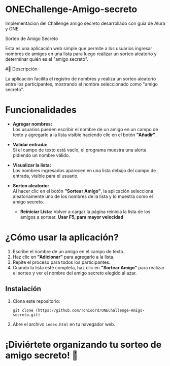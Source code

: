 # ONEChallenge-Amigo-secreto
Implementacion del Challenge amigo secreto desarrollado con guia de Alura y ONE

Sorteo de Amigo Secreto 

Esta es una aplicación web simple que permite a los usuarios ingresar nombres de amigos en una lista para luego realizar un sorteo aleatorio y determinar quién es el "amigo secreto".

#📝 Descripción

La aplicación facilita el registro de nombres y realiza un sorteo aleatorio entre los participantes, mostrando el nombre seleccionado como "amigo secreto".

# Funcionalidades

- **Agregar nombres:**  
  Los usuarios pueden escribir el nombre de un amigo en un campo de texto y agregarlo a la lista visible haciendo clic en el botón **"Añadir"**.

- **Validar entrada:**  
  Si el campo de texto está vacío, el programa muestra una alerta pidiendo un nombre válido.

- **Visualizar la lista:**  
  Los nombres ingresados aparecen en una lista debajo del campo de entrada, visible para el usuario.

- **Sorteo aleatorio:**  
  Al hacer clic en el botón **"Sortear Amigo"**, la aplicación selecciona aleatoriamente uno de los nombres de la lista y lo muestra como el amigo secreto.

  - **Reiniciar Lista:**
  Volver a cargar la página reinicia la lista de los amigos a sortear. **Usar F5, para mayor velocidad**  

# ¿Cómo usar la aplicación?

1. Escribe el nombre de un amigo en el campo de texto.
2. Haz clic en **"Adicionar"** para agregarlo a la lista.
3. Repite el proceso para todos los participantes.
4. Cuando la lista esté completa, haz clic en **"Sortear Amigo"** para realizar el sorteo y ver el nombre del amigo secreto elegido al azar.

## Instalación

1. Clona este repositorio:
    ```
    git clone (https://github.com/Tonioord/ONEChallenge-Amigo-secreto.git)
    ```
2. Abre el archivo `index.html` en tu navegador web.

# ¡Diviértete organizando tu sorteo de amigo secreto! 🎉

